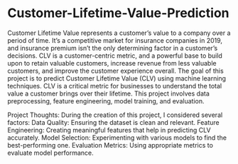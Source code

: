 # Customer-Lifetime-Value-Prediction
Customer Lifetime Value represents a customer’s value to a company over a period of time. It’s a competitive market for insurance companies in 2019, and insurance premium isn’t the only determining factor in a customer’s decisions. CLV is a customer-centric metric, and a powerful base to build upon to retain valuable customers, increase revenue from less valuable customers, and improve the customer experience overall.
The goal of this project is to predict Customer Lifetime Value (CLV) using machine learning techniques. CLV is a critical metric for businesses to understand the total value a customer brings over their lifetime. This project involves data preprocessing, feature engineering, model training, and evaluation.

Project Thoughts:
During the creation of this project, I considered several factors:
Data Quality: Ensuring the dataset is clean and relevant.
Feature Engineering: Creating meaningful features that help in predicting CLV accurately.
Model Selection: Experimenting with various models to find the best-performing one.
Evaluation Metrics: Using appropriate metrics to evaluate model performance.
